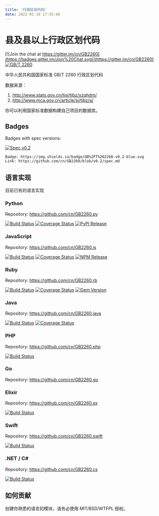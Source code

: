 ```yaml
---
title: '行政区划代码'
date: 2022-01-18 17:55:06
---
```

# 县及县以上行政区划代码

[![Join the chat at https://gitter.im/cn/GB2260](https://badges.gitter.im/Join%20Chat.svg)](https://gitter.im/cn/GB2260)
[![GB/T 2260](http://img.shields.io/badge/GB%2FT-2260-blue.svg?style=flat)](spec.md)

中华人民共和国国家标准 GB/T 2260 行政区划代码

数据来源：

1. <http://www.stats.gov.cn/tjsj/tjbz/xzqhdm/>
2. <http://www.mca.gov.cn/article/sj/tjbz/a/>

你可以利用国家标准数据构建自己项目的数据库。

## Badges

Badges with spec versions:

[![Spec v0.2](https://img.shields.io/badge/GB%2FT%202260-v0.2-blue.svg)](https://github.com/cn/GB2260/blob/v0.2/spec.md)

```
Badge: https://img.shields.io/badge/GB%2FT%202260-v0.2-blue.svg
Link: https://github.com/cn/GB2260/blob/v0.2/spec.md
```


## 语言实现

目前已有的语言实现

### Python

Repository: <https://github.com/cn/GB2260.py>

[![Build Status](https://travis-ci.org/cn/GB2260.py.svg?branch=master)](https://travis-ci.org/cn/GB2260.py)
[![Coverage Status](https://coveralls.io/repos/cn/GB2260.py/badge.svg?branch=master&service=github)](https://coveralls.io/github/cn/GB2260.py?branch=master)
[![PyPI Release](https://badge.fury.io/py/gb2260.svg)](https://pypi.python.org/pypi/GB2260)

### JavaScript

Repository: <https://github.com/cn/GB2260.js>

[![Build Status](https://travis-ci.org/cn/GB2260.py.svg?branch=master)](https://travis-ci.org/cn/GB2260.js)
[![Coverage Status](https://coveralls.io/repos/cn/GB2260.js/badge.svg?branch=master&service=github)](https://coveralls.io/github/cn/GB2260.js?branch=master)
[![NPM Release](https://badge.fury.io/js/gb2260.svg)](https://npmjs.org/package/gb2260)

### Ruby

Repository: <https://github.com/cn/GB2260.rb>

[![Build Status](https://travis-ci.org/cn/GB2260.rb.svg?branch=master)](https://travis-ci.org/cn/GB2260.rb)
[![Coverage Status](https://coveralls.io/repos/cn/GB2260.rb/badge.svg?branch=master&service=github)](https://coveralls.io/github/cn/GB2260.rb?branch=master)
[![Gem Version](https://badge.fury.io/rb/GB2260.svg)](http://badge.fury.io/rb/GB2260)

### Java

Repository: <https://github.com/cn/GB2260.java>

[![Build Status](https://travis-ci.org/cn/GB2260.java.svg?branch=master)](https://travis-ci.org/cn/GB2260.java)
[![Coverage Status](https://coveralls.io/repos/cn/GB2260.java/badge.svg?branch=master&service=github)](https://coveralls.io/github/cn/GB2260.java?branch=master)

### PHP

Repository: <https://github.com/cn/GB2260.php>

[![Build Status](https://travis-ci.org/cn/GB2260.php.svg?branch=master)](https://travis-ci.org/cn/GB2260.php)

### Go

Repository: <https://github.com/cn/GB2260.go>

### Elixir

Repository: <https://github.com/cn/GB2260.ex>

[![Build Status](https://travis-ci.org/cn/GB2260.ex.svg?branch=master)](https://travis-ci.org/cn/GB2260.ex)

### Swift

Repository: <https://github.com/cn/GB2260.swift>

[![Build Status](https://travis-ci.org/cn/GB2260.swift.svg?branch=master)](https://travis-ci.org/cn/GB2260.swift)

### .NET / C#

Repository: <https://github.com/cn/GB2260.cs>

[![Build Status](https://travis-ci.org/cn/GB2260.cs.svg?branch=master)](https://travis-ci.org/cn/GB2260.cs)

## 如何贡献

创建你熟悉的语言的模块，请务必使用 MIT/BSD/WTFPL 授权。
